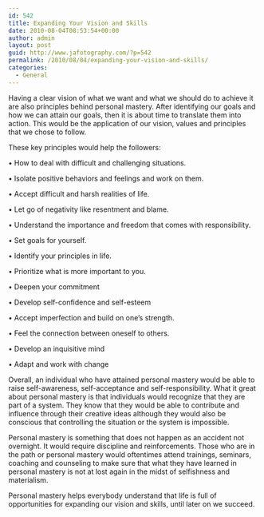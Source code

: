```yaml
---
id: 542
title: Expanding Your Vision and Skills
date: 2010-08-04T08:53:54+00:00
author: admin
layout: post
guid: http://www.jafotography.com/?p=542
permalink: /2010/08/04/expanding-your-vision-and-skills/
categories:
  - General
---
```

Having a clear vision of what we want and what we should do to achieve it are also principles behind personal mastery. After identifying our goals and how we can attain our goals, then it is about time to translate them into action. This would be the application of our vision, values and principles that we chose to follow. 

These key principles would help the followers:
  
• How to deal with difficult and challenging situations.
  
• Isolate positive behaviors and feelings and work on them.
  
• Accept difficult and harsh realities of life.
  
• Let go of negativity like resentment and blame.
  
• Understand the importance and freedom that comes with responsibility.
  
• Set goals for yourself.
  
• Identify your principles in life.
  
• Prioritize what is more important to you.
  
• Deepen your commitment
  
• Develop self-confidence and self-esteem
  
• Accept imperfection and build on one’s strength.
  
• Feel the connection between oneself to others.
  
• Develop an inquisitive mind
  
• Adapt and work with change

Overall, an individual who have attained personal mastery would be able to raise self-awareness, self-acceptance and self-responsibility. What it great about personal mastery is that individuals would recognize that they are part of a system. They know that they would be able to contribute and influence through their creative ideas although they would also be conscious that controlling the situation or the system is impossible. 

Personal mastery is something that does not happen as an accident not overnight. It would require discipline and reinforcements. Those who are in the path or personal mastery would oftentimes attend trainings, seminars, coaching and counseling to make sure that what they have learned in personal mastery is not at lost again in the midst of selfishness and materialism. 

Personal mastery helps everybody understand that life is full of opportunities for expanding our vision and skills, until later on we succeed.